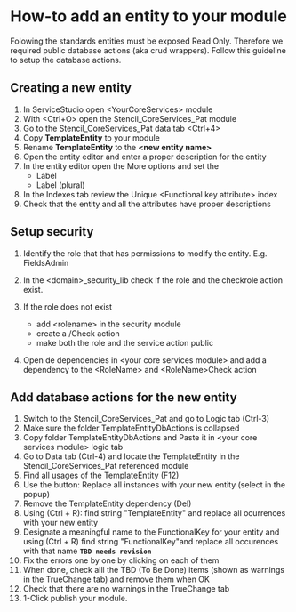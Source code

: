 # How-to add an entity to your module

Folowing the standards entities must be exposed Read Only. Therefore we required
public database actions (aka crud wrappers).
Follow this guideline to setup the database actions.

## Creating a new entity

1. In ServiceStudio open \<YourCoreServices\> module
1. With \<Ctrl+O\> open the Stencil_CoreServices_Pat module
1. Go to the Stencil_CoreServices_Pat data tab \<Ctrl+4\>
1. Copy **TemplateEntity** to your module
1. Rename **TemplateEntity** to the **\<new entity name\>**
![]()
1. Open the entity editor and enter a proper description for the entity
1. In the entity editor open the More options and set the
    * Label
    * Label (plural)
1. In the Indexes tab review the Unique \<Functional key attribute\> index
1. Check that the entity and all the attributes have proper descriptions

## Setup security

1. Identify the role that that has permissions to modify the entity. E.g. FieldsAdmin
1. In the \<domain\>_security_lib check if the role and the checkrole action exist.
1. If the role does not exist

    * add \<rolename\> in the security module
    * create a /<RoleName/>Check action
    * make both the role and the service action public

1. Open de dependencies in \<your core services module\> and add a dependency to the \<RoleName\> and \<RoleName\>Check action

## Add database actions for the new entity

1. Switch to the Stencil_CoreServices_Pat and go to Logic tab (Ctrl-3)
1. Make sure the folder TemplateEntityDbActions is collapsed
1. Copy folder TemplateEntityDbActions and Paste it in \<your core services module\> logic tab
1. Go to Data tab (Ctrl-4) and locate the TemplateEntity in the Stencil_CoreServices_Pat referenced module
1. Find all usages of the TemplateEntity (F12)
1. Use the button: Replace all instances with your new entity (select in the popup)
1. Remove the TemplateEntity dependency (Del)
1. Using (Ctrl + R): find string "TemplateEntity" and replace all ocurrences with your new entity
1. Designate a meaningful name to the FunctionalKey for your entity and using (Ctrl + R) find string "FunctionalKey"and replace all occurences with that name **`TBD needs revision`** 
1. Fix the errors one by one by clicking on each of them
1. When done, check alll the TBD (To Be Done)  items (shown as warnings in the TrueChange tab) and remove them when OK
1. Check that there are no warnings in the TrueChange tab
1. 1-Click publish your module.
